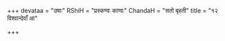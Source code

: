 +++
devataa = "उषाः"
RShiH = "प्रस्कण्वः काण्वः"
ChandaH = "सतो बृहती"
title = "१२ विश्वान्देवाँ आ"

+++
